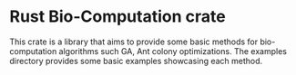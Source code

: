 # Rust Bio-Computation crate
This crate is a library that aims to provide some basic methods for bio-computation algorithms such GA, Ant colony optimizations.
The examples directory provides some basic examples showcasing each method.  